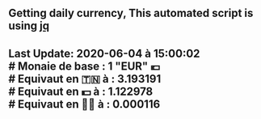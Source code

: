 ## Getting daily currency, This automated script is using [jq](https://stedolan.github.io/jq/)
## Last Update:  2020-06-04 à 15:00:02 </br># Monaie de base : 1 "EUR" 💶 </br> # Equivaut en 🇹🇳 à :  3.193191 </br> # Equivaut en 💵 à : 1.122978</br> # Equivaut en 🐱‍💻 à :  0.000116

